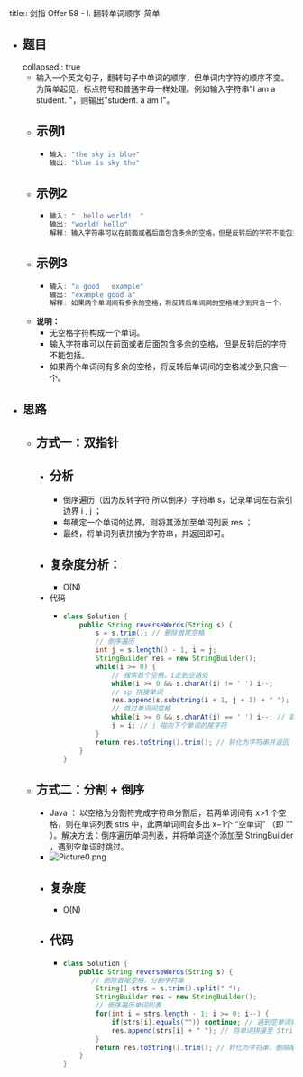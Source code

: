 title:: 剑指 Offer 58 - I. 翻转单词顺序-简单

- ## 题目
  collapsed:: true
	- 输入一个英文句子，翻转句子中单词的顺序，但单词内字符的顺序不变。为简单起见，标点符号和普通字母一样处理。例如输入字符串"I am a student. "，则输出"student. a am I"。
	- ## 示例1
		- ```java
		  输入: "the sky is blue"
		  输出: "blue is sky the"
		  ```
	- ## 示例2
		- ```java
		  输入: "  hello world!  "
		  输出: "world! hello"
		  解释: 输入字符串可以在前面或者后面包含多余的空格，但是反转后的字符不能包括。
		  ```
	- ## 示例3
		- ```java
		  输入: "a good   example"
		  输出: "example good a"
		  解释: 如果两个单词间有多余的空格，将反转后单词间的空格减少到只含一个。
		  ```
	- **说明：**
		- 无空格字符构成一个单词。
		- 输入字符串可以在前面或者后面包含多余的空格，但是反转后的字符不能包括。
		- 如果两个单词间有多余的空格，将反转后单词间的空格减少到只含一个。
- ## 思路
	- ## 方式一：双指针
		- ## 分析
			- 倒序遍历（因为反转字符 所以倒序）字符串 s，记录单词左右索引边界 i , j ；
			- 每确定一个单词的边界，则将其添加至单词列表 res ；
			- 最终，将单词列表拼接为字符串，并返回即可。
		- ## 复杂度分析：
			- O(N)
		- 代码
			- ```java
			  class Solution {
			      public String reverseWords(String s) {
			          s = s.trim(); // 删除首尾空格
			          // 倒序遍历
			          int j = s.length() - 1, i = j;
			          StringBuilder res = new StringBuilder();
			          while(i >= 0) {
			              // 搜索首个空格，i走到空格处
			              while(i >= 0 && s.charAt(i) != ' ') i--;
			              // sp 拼接单词
			              res.append(s.substring(i + 1, j + 1) + " "); // 添加单词
			              // 跳过单词间空格
			              while(i >= 0 && s.charAt(i) == ' ') i--; // 跳过单词间空格
			              j = i; // j 指向下个单词的尾字符
			          }
			          return res.toString().trim(); // 转化为字符串并返回
			      }
			  }
			  ```
	- ## 方式二：分割 + 倒序
		- Java ： 以空格为分割符完成字符串分割后，若两单词间有 x>1 个空格，则在单词列表 strs 中，此两单词间会多出 x−1个 “空单词” （即 "" ）。解决方法：倒序遍历单词列表，并将单词逐个添加至 StringBuilder ，遇到空单词时跳过。
		- ![Picture0.png](https://pic.leetcode-cn.com/9ef4a9ea565bf1c2d9209ca94881a77288f90f222476cfd44c418fa3f2d2d7c1-Picture0.png)
		- ## 复杂度
			- O(N)
		- ## 代码
			- ```java
			  class Solution {
			      public String reverseWords(String s) {
			         // 删除首尾空格，分割字符串
			          String[] strs = s.trim().split(" ");
			          StringBuilder res = new StringBuilder();
			          // 倒序遍历单词列表
			          for(int i = strs.length - 1; i >= 0; i--) { 
			              if(strs[i].equals("")) continue; // 遇到空单词则跳过
			              res.append(strs[i] + " "); // 将单词拼接至 StringBuilder
			          }
			          return res.toString().trim(); // 转化为字符串，删除尾部空格，并返回
			      }
			  }
			  ```